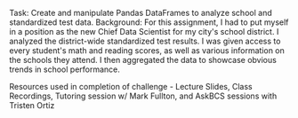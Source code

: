 Task: Create and manipulate Pandas DataFrames to analyze school and standardized test data.
Background: For this assignment, I had to put myself in a position as the new Chief Data Scientist for my city's school district. I analyzed the district-wide standardized test results. I was given access to every student's math and reading scores, as well as various information on the schools they attend. I then aggregated the data to showcase obvious trends in school performance.

Resources used in completion of challenge
    - Lecture Slides, Class Recordings, Tutoring session w/ Mark Fullton, and AskBCS sessions with Tristen Ortiz
